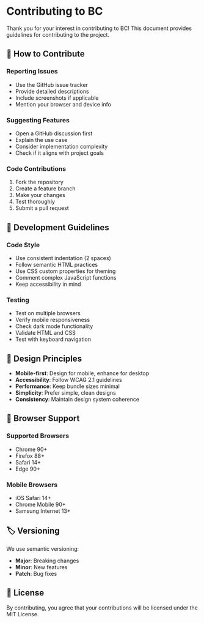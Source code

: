 # Contributing to BC

Thank you for your interest in contributing to BC! This document provides guidelines for contributing to the project.

## 🤝 How to Contribute

### Reporting Issues
- Use the GitHub issue tracker
- Provide detailed descriptions
- Include screenshots if applicable
- Mention your browser and device info

### Suggesting Features
- Open a GitHub discussion first
- Explain the use case
- Consider implementation complexity
- Check if it aligns with project goals

### Code Contributions
1. Fork the repository
2. Create a feature branch
3. Make your changes
4. Test thoroughly
5. Submit a pull request

## 📝 Development Guidelines

### Code Style
- Use consistent indentation (2 spaces)
- Follow semantic HTML practices
- Use CSS custom properties for theming
- Comment complex JavaScript functions
- Keep accessibility in mind

### Testing
- Test on multiple browsers
- Verify mobile responsiveness
- Check dark mode functionality
- Validate HTML and CSS
- Test with keyboard navigation

## 🎨 Design Principles

- **Mobile-first**: Design for mobile, enhance for desktop
- **Accessibility**: Follow WCAG 2.1 guidelines
- **Performance**: Keep bundle sizes minimal
- **Simplicity**: Prefer simple, clean designs
- **Consistency**: Maintain design system coherence

## 📱 Browser Support

### Supported Browsers
- Chrome 90+
- Firefox 88+
- Safari 14+
- Edge 90+

### Mobile Browsers
- iOS Safari 14+
- Chrome Mobile 90+
- Samsung Internet 13+

## 🏷️ Versioning

We use semantic versioning:
- **Major**: Breaking changes
- **Minor**: New features
- **Patch**: Bug fixes

## 📄 License

By contributing, you agree that your contributions will be licensed under the MIT License.

